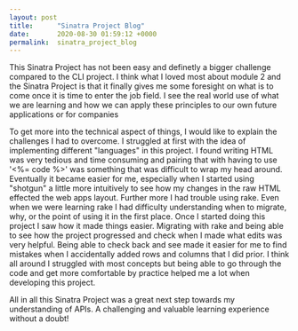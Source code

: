 ```yaml
---
layout: post
title:      "Sinatra Project Blog"
date:       2020-08-30 01:59:12 +0000
permalink:  sinatra_project_blog
---
```



This Sinatra Project has not been easy and definetly a bigger challenge compared to the CLI project. I think what I loved most about module 2 and the Sinatra Project is that it finally gives me some foresight on what is to come once it is time to enter the job field. I see the real world use of what we are learning and how we can apply these principles to our own future applications or for companies

To get more into the technical aspect of things, I would like to explain the challenges I had to overcome. I struggled at first with the idea of implementing different "languages" in this project. I found writing HTML was very tedious and time consuming and pairing that with having to use '<%= code %>' was something that was difficult to wrap my head around. Eventually it became easier for me, especially when I started using "shotgun" a little more intuitively to see how my changes in the raw HTML effected the web apps layout. Further more I had trouble using rake. Even when we were learning rake I had difficulty understanding when to migrate, why, or the point of using it in the first place. Once I started doing this project I saw how it made things easier. Migrating with rake and being able to see how the project progressed and check when I made what edits was very helpful. Being able to check back and see made it easier for me to find mistakes when I accidentally added rows and columns that I did prior. I think all around I struggled with most concepts but being able to go through the code and get more comfortable by practice helped me a lot when developing this project.

All in all this Sinatra Project was a great next step towards my understanding of APIs. A challenging and valuable learning experience without a doubt!
